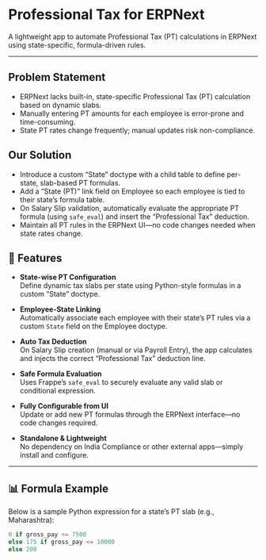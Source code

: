 # Professional Tax for ERPNext

A lightweight app to automate Professional Tax (PT) calculations in ERPNext using state-specific, formula-driven rules.

---

## Problem Statement

- ERPNext lacks built-in, state-specific Professional Tax (PT) calculation based on dynamic slabs.  
- Manually entering PT amounts for each employee is error-prone and time-consuming.  
- State PT rates change frequently; manual updates risk non-compliance.  

## Our Solution

- Introduce a custom “State” doctype with a child table to define per-state, slab-based PT formulas.  
- Add a “State (PT)” link field on Employee so each employee is tied to their state’s formula table.  
- On Salary Slip validation, automatically evaluate the appropriate PT formula (using `safe_eval`) and insert the “Professional Tax” deduction.  
- Maintain all PT rules in the ERPNext UI—no code changes needed when state rates change.  


## 🔧 Features

- **State-wise PT Configuration**  
  Define dynamic tax slabs per state using Python-style formulas in a custom “State” doctype.  

- **Employee-State Linking**  
  Automatically associate each employee with their state’s PT rules via a custom `State` field on the Employee doctype.  

- **Auto Tax Deduction**  
  On Salary Slip creation (manual or via Payroll Entry), the app calculates and injects the correct “Professional Tax” deduction line.  

- **Safe Formula Evaluation**  
  Uses Frappe’s `safe_eval` to securely evaluate any valid slab or conditional expression.  

- **Fully Configurable from UI**  
  Update or add new PT formulas through the ERPNext interface—no code changes required.  

- **Standalone & Lightweight**  
  No dependency on India Compliance or other external apps—simply install and configure.

---

## 📊 Formula Example

Below is a sample Python expression for a state’s PT slab (e.g., Maharashtra):

```python
0 if gross_pay <= 7500
else 175 if gross_pay <= 10000
else 200

